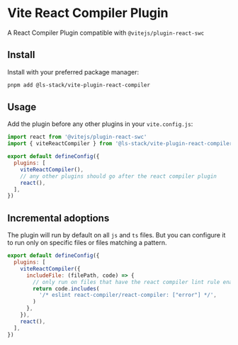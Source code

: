 # Vite React Compiler Plugin

A React Compiler Plugin compatible with `@vitejs/plugin-react-swc`

## Install

Install with your preferred package manager:

```bash
pnpm add @ls-stack/vite-plugin-react-compiler
```

## Usage

Add the plugin before any other plugins in your `vite.config.js`:

```js
import react from '@vitejs/plugin-react-swc'
import { viteReactCompiler } from '@ls-stack/vite-plugin-react-compiler'

export default defineConfig({
  plugins: [
    viteReactCompiler(),
    // any other plugins should go after the react compiler plugin
    react(),
  ],
})
```

## Incremental adoptions

The plugin will run by default on all `js` and `ts` files. But you can configure it to run only on specific files or files matching a pattern.

```js
export default defineConfig({
  plugins: [
    viteReactCompiler({
      includeFile: (filePath, code) => {
        // only run on files that have the react compiler lint rule enabled
        return code.includes(
          '/* eslint react-compiler/react-compiler: ["error"] */',
        )
      },
    }),
    react(),
  ],
})
```
